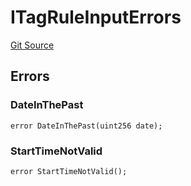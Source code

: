 # ITagRuleInputErrors
[Git Source](https://github.com/thrackle-io/rules-protocol/blob/d0344b27291308c442daefb74b46bb81740099e4/src/interfaces/IErrors.sol)


## Errors
### DateInThePast

```solidity
error DateInThePast(uint256 date);
```

### StartTimeNotValid

```solidity
error StartTimeNotValid();
```

